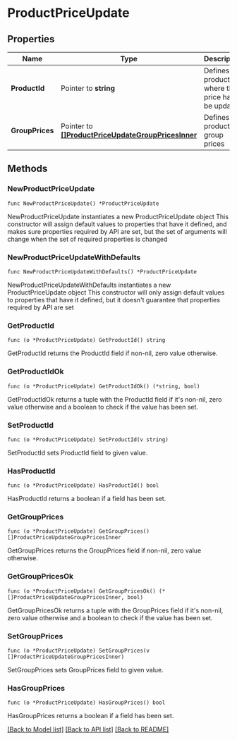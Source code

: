 # ProductPriceUpdate

## Properties

Name | Type | Description | Notes
------------ | ------------- | ------------- | -------------
**ProductId** | Pointer to **string** | Defines the product where the price has to be updated | [optional] 
**GroupPrices** | Pointer to [**[]ProductPriceUpdateGroupPricesInner**](ProductPriceUpdateGroupPricesInner.md) | Defines product&#39;s group prices | [optional] 

## Methods

### NewProductPriceUpdate

`func NewProductPriceUpdate() *ProductPriceUpdate`

NewProductPriceUpdate instantiates a new ProductPriceUpdate object
This constructor will assign default values to properties that have it defined,
and makes sure properties required by API are set, but the set of arguments
will change when the set of required properties is changed

### NewProductPriceUpdateWithDefaults

`func NewProductPriceUpdateWithDefaults() *ProductPriceUpdate`

NewProductPriceUpdateWithDefaults instantiates a new ProductPriceUpdate object
This constructor will only assign default values to properties that have it defined,
but it doesn't guarantee that properties required by API are set

### GetProductId

`func (o *ProductPriceUpdate) GetProductId() string`

GetProductId returns the ProductId field if non-nil, zero value otherwise.

### GetProductIdOk

`func (o *ProductPriceUpdate) GetProductIdOk() (*string, bool)`

GetProductIdOk returns a tuple with the ProductId field if it's non-nil, zero value otherwise
and a boolean to check if the value has been set.

### SetProductId

`func (o *ProductPriceUpdate) SetProductId(v string)`

SetProductId sets ProductId field to given value.

### HasProductId

`func (o *ProductPriceUpdate) HasProductId() bool`

HasProductId returns a boolean if a field has been set.

### GetGroupPrices

`func (o *ProductPriceUpdate) GetGroupPrices() []ProductPriceUpdateGroupPricesInner`

GetGroupPrices returns the GroupPrices field if non-nil, zero value otherwise.

### GetGroupPricesOk

`func (o *ProductPriceUpdate) GetGroupPricesOk() (*[]ProductPriceUpdateGroupPricesInner, bool)`

GetGroupPricesOk returns a tuple with the GroupPrices field if it's non-nil, zero value otherwise
and a boolean to check if the value has been set.

### SetGroupPrices

`func (o *ProductPriceUpdate) SetGroupPrices(v []ProductPriceUpdateGroupPricesInner)`

SetGroupPrices sets GroupPrices field to given value.

### HasGroupPrices

`func (o *ProductPriceUpdate) HasGroupPrices() bool`

HasGroupPrices returns a boolean if a field has been set.


[[Back to Model list]](../README.md#documentation-for-models) [[Back to API list]](../README.md#documentation-for-api-endpoints) [[Back to README]](../README.md)


